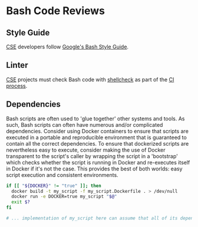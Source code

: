 # Bash Code Reviews

## Style Guide

[CSE](../../../CSE.md) developers follow [Google's Bash Style Guide](https://google.github.io/styleguide/shell.xml).

## Linter

[CSE](../../../CSE.md) projects must check Bash code with [shellcheck](https://github.com/koalaman/shellcheck) as part of the [CI process](../../../continuous-integration/readme.md).

## Dependencies

Bash scripts are often used to 'glue together' other systems and tools. As such, Bash scripts can often have numerous and/or complicated dependencies. Consider using Docker containers to ensure that scripts are executed in a portable and reproducible environment that is guaranteed to contain all the correct dependencies. To ensure that dockerized scripts are nevertheless easy to execute, consider making the use of Docker transparent to the script's caller by wrapping the script in a 'bootstrap' which checks whether the script is running in Docker and re-executes itself in Docker if it's not the case. This provides the best of both worlds: easy script execution and consistent environments.

```bash
if [[ "${DOCKER}" != "true" ]]; then
  docker build -t my_script -f my_script.Dockerfile . > /dev/null
  docker run -e DOCKER=true my_script "$@"
  exit $?
fi

# ... implementation of my_script here can assume that all of its dependencies exist since it's always running in Docker ...
```

